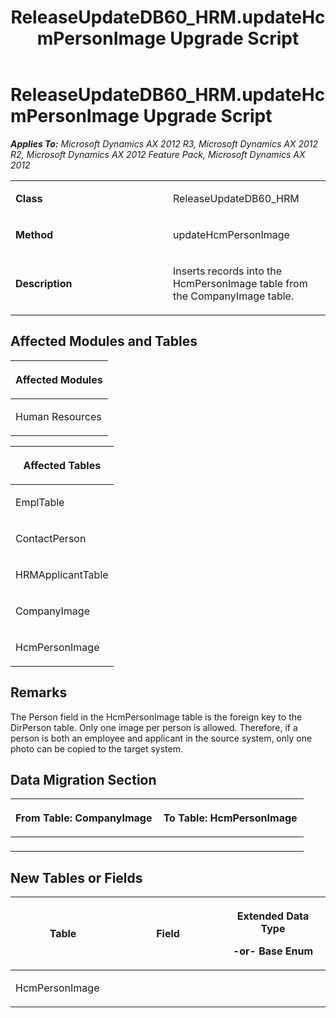 ﻿---
title: ReleaseUpdateDB60_HRM.updateHcmPersonImage Upgrade Script
TOCTitle: ReleaseUpdateDB60_HRM.updateHcmPersonImage Upgrade Script
ms:assetid: 698b93da-6742-6c57-75e5-ea8ae8de8203
ms:mtpsurl: https://msdn.microsoft.com/en-us/library/JJ685652(v=AX.60)
ms:contentKeyID: 49708854
ms.date: 05/18/2015
mtps_version: v=AX.60
---

# ReleaseUpdateDB60\_HRM.updateHcmPersonImage Upgrade Script 


_**Applies To:** Microsoft Dynamics AX 2012 R3, Microsoft Dynamics AX 2012 R2, Microsoft Dynamics AX 2012 Feature Pack, Microsoft Dynamics AX 2012_

<table>
<colgroup>
<col style="width: 50%" />
<col style="width: 50%" />
</colgroup>
<tbody>
<tr class="odd">
<td><p><strong>Class</strong></p></td>
<td><p>ReleaseUpdateDB60_HRM</p></td>
</tr>
<tr class="even">
<td><p><strong>Method</strong></p></td>
<td><p>updateHcmPersonImage</p></td>
</tr>
<tr class="odd">
<td><p><strong>Description</strong></p></td>
<td><p>Inserts records into the HcmPersonImage table from the CompanyImage table.</p></td>
</tr>
</tbody>
</table>


## Affected Modules and Tables

<table>
<colgroup>
<col style="width: 100%" />
</colgroup>
<thead>
<tr class="header">
<th><p>Affected Modules</p></th>
</tr>
</thead>
<tbody>
<tr class="odd">
<td><p>Human Resources</p></td>
</tr>
</tbody>
</table>


<table>
<colgroup>
<col style="width: 100%" />
</colgroup>
<thead>
<tr class="header">
<th><p>Affected Tables</p></th>
</tr>
</thead>
<tbody>
<tr class="odd">
<td><p>EmplTable</p></td>
</tr>
<tr class="even">
<td><p>ContactPerson</p></td>
</tr>
<tr class="odd">
<td><p>HRMApplicantTable</p></td>
</tr>
<tr class="even">
<td><p>CompanyImage</p></td>
</tr>
<tr class="odd">
<td><p>HcmPersonImage</p></td>
</tr>
</tbody>
</table>


## Remarks

The Person field in the HcmPersonImage table is the foreign key to the DirPerson table. Only one image per person is allowed. Therefore, if a person is both an employee and applicant in the source system, only one photo can be copied to the target system.

## Data Migration Section

<table>
<colgroup>
<col style="width: 50%" />
<col style="width: 50%" />
</colgroup>
<thead>
<tr class="header">
<th><p>From Table: CompanyImage</p></th>
<th><p>To Table: HcmPersonImage</p></th>
</tr>
</thead>
<tbody>
<tr class="odd">
<td><p></p></td>
<td><p></p></td>
</tr>
</tbody>
</table>


## New Tables or Fields

<table>
<colgroup>
<col style="width: 33%" />
<col style="width: 33%" />
<col style="width: 33%" />
</colgroup>
<thead>
<tr class="header">
<th><p>Table</p></th>
<th><p>Field</p></th>
<th><p>Extended Data Type</p>
<p>-or- Base Enum</p></th>
</tr>
</thead>
<tbody>
<tr class="odd">
<td><p>HcmPersonImage</p></td>
<td><p></p></td>
<td><p></p></td>
</tr>
</tbody>
</table>

  


